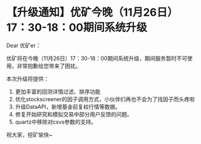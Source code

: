 # 【升级通知】优矿今晚（11月26日）17：30-18：00期间系统升级

Dear 优矿er：

优矿将在今晚（11月26日）17：30-18：00期间系统升级，期间服务暂时不可使用，非常抱歉给您带来了困扰。

本次升级将提供：
1. 更加丰富的回测详情过滤、排序功能
2. 优化stockscreener的因子调用方式，小伙伴们再也不会为了找因子而头疼啦
3. 升级DataAPI，新增基金前复权行情等数据。
4. 修复开始研究和模拟交易中部分用户反馈的问题。
5. quartz中移除对csvs参数的支持。

祝大家，挖矿愉快~